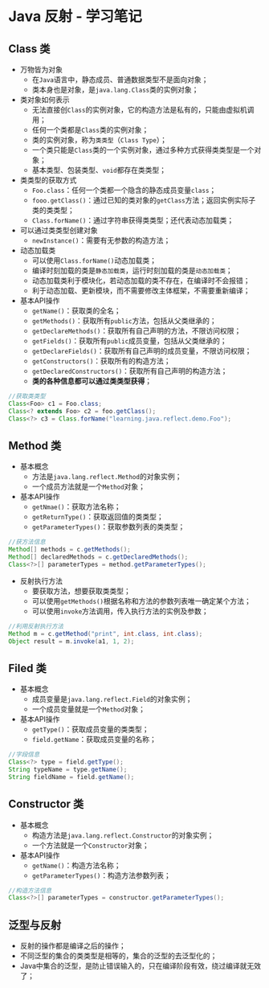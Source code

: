 # Java 反射 - 学习笔记

## Class 类
- 万物皆为对象
	- 在`Java`语言中，静态成员、普通数据类型不是面向对象；
	- 类本身也是对象，是`java.lang.Class`类的实例对象；
- 类对象如何表示
	- 无法直接创`Class`的实例对象，它的构造方法是私有的，只能由虚拟机调用；
	- 任何一个类都是`Class`类的实例对象；
	- 类的实例对象，称为`类类型`（`Class Type`）；
	- 一个类只能是`Class`类的一个实例对象，通过多种方式获得类类型是一个对象；
	- 基本类型、包装类型、`void`都存在类类型；
- 类类型的获取方式
	- `Foo.class`：任何一个类都一个隐含的静态成员变量`class`；
	- `fooo.getClass()`：通过已知的类对象的`getClass`方法；返回实例实际子类的类类型；
	- `Class.forName()`：通过字符串获得类类型；还代表动态加载类；
- 可以通过类类型创建对象
	- `newInstance()`：需要有无参数的构造方法；
- 动态加载类
	- 可以使用`Class.forName()`动态加载类；
	- 编译时刻加载的类是`静态加载类`，运行时刻加载的类是`动态加载类`；
	- 动态加载类利于模块化，若动态加载的类不存在，在编译时不会报错；
	- 利于动态加载、更新模块，而不需要修改主体框架，不需要重新编译；
- 基本API操作
	- `getName()`：获取类的全名；
	- `getMethods()`：获取所有`public`方法，包括从父类继承的；
	- `getDeclareMethods()`：获取所有自己声明的方法，不限访问权限；
	- `getFields()`：获取所有`public`成员变量，包括从父类继承的；
	- `getDeclareFields()`：获取所有自己声明的成员变量，不限访问权限；
	- `getConstructors()`：获取所有的构造方法；
	- `getDeclaredConstructors()`：获取所有自己声明的构造方法；
	- **类的各种信息都可以通过类类型获得**；

``` java
//获取类类型
Class<Foo> c1 = Foo.class;
Class<? extends Foo> c2 = foo.getClass();
Class<?> c3 = Class.forName("learning.java.reflect.demo.Foo");
```

## Method 类
- 基本概念
	- 方法是`java.lang.reflect.Method`的对象实例；
	- 一个成员方法就是一个`Method`对象；
- 基本API操作
	- `getNmae()`：获取方法名称；
	- `getReturnType()`：获取返回值的类类型；
	- `getParameterTypes()`：获取参数列表的类类型；
``` java
//获方法信息
Method[] methods = c.getMethods();
Method[] declaredMethods = c.getDeclaredMethods();
Class<?>[] parameterTypes = method.getParameterTypes();
```
- 反射执行方法
	- 要获取方法，想要获取类类型；
	- 可以使用`getMethods()`根据名称和方法的参数列表唯一确定某个方法；
	- 可以使用`invoke`方法调用，传入执行方法的实例及参数；
``` java
//利用反射执行方法
Method m = c.getMethod("print", int.class, int.class);
Object result = m.invoke(a1, 1, 2);
```

## Filed 类
- 基本概念
	- 成员变量是`java.lang.reflect.Field`的对象实例；
	- 一个成员变量就是一个`Method`对象；
- 基本API操作
	- `getType()`：获取成员变量的类类型；
	- `field.getName`：获取成员变量的名称；

``` java
//字段信息
Class<?> type = field.getType();
String typeName = type.getName();
String fieldName = field.getName();
```

## Constructor 类
- 基本概念
	- 构造方法是`java.lang.reflect.Constructor`的对象实例；
	- 一个方法就是一个`Constructor`对象；
- 基本API操作
	- `getName()`：构造方法名称；
	- `getParameterTypes()`：构造方法参数列表；
``` java
//构造方法信息
Class<?>[] parameterTypes = constructor.getParameterTypes();
```

## 泛型与反射
- 反射的操作都是编译之后的操作；
- 不同泛型的集合的类类型是相等的，集合的泛型的去泛型化的；
- Java中集合的泛型，是防止错误输入的，只在编译阶段有效，绕过编译就无效了；